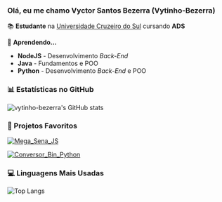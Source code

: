 ### Olá, eu me chamo Vyctor Santos Bezerra (Vytinho-Bezerra)

📚 **Estudante** na [Universidade Cruzeiro do Sul](https://www.cruzeirodosul.edu.br/) cursando **ADS**

📝 **Aprendendo...**
- **NodeJS** - Desenvolvimento *Back-End*
- **Java** - Fundamentos e POO
- **Python** - Desenvolvimento *Back-End* e POO

### 📊 Estatísticas no GitHub

![vytinho-bezerra's GitHub stats](https://github-readme-stats.vercel.app/api?username=vytinho-bezerra&show_icons=true&theme=dark)

### 🖤 Projetos Favoritos

[![Mega_Sena_JS](https://github-readme-stats.vercel.app/api/pin/?username=vytinho-bezerra&repo=Mega_Sena_JS&theme=dark)](https://github.com/Vytinho-Bezerra/Mega_Sena_JS)

[![Conversor_Bin_Python](https://github-readme-stats.vercel.app/api/pin/?username=vytinho-bezerra&repo=Conversor_Bin_Python&theme=dark)](https://github.com/Vytinho-Bezerra/Conversor_Bin_Python)

### 💻 Linguagens Mais Usadas

![Top Langs][def]

<!--
**Vytinho-Bezerra/Vytinho-Bezerra** is a ✨ _special_ ✨ repository because its `README.md` (this file) appears on your GitHub profile.

Here are some ideas to get you started:

- 🔭 I’m currently working on ...
- 🌱 I’m currently learning ...
- 👯 I’m looking to collaborate on ...
- 🤔 I’m looking for help with ...
- 💬 Ask me about ...
- 📫 How to reach me: ...
- 😄 Pronouns: ...
- ⚡ Fun fact: ...
-->


[def]: https://github-readme-stats.vercel.app/api/top-langs/?username=vytinho-bezerra&layout=compact&theme=dark&show_icons=true